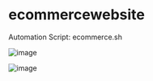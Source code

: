 # ecommercewebsite

Automation Script: ecommerce.sh

![image](https://user-images.githubusercontent.com/68551613/159156769-3a298628-d637-44df-8450-c6dad670f2ef.png)


![image](https://user-images.githubusercontent.com/68551613/159156775-59c6c315-9624-4dd1-b2ca-d25228630174.png)
